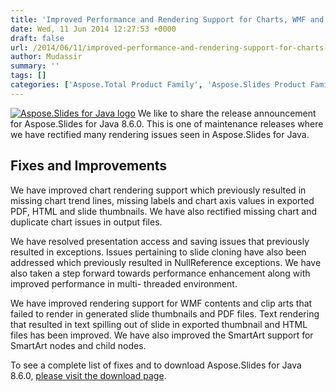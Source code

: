 ```yaml
---
title: 'Improved Performance and Rendering Support for Charts, WMF and Text in Aspose.Slides for Java 8.6.0'
date: Wed, 11 Jun 2014 12:27:53 +0000
draft: false
url: /2014/06/11/improved-performance-and-rendering-support-for-charts-wmf-and-text-available-in-aspose.slides-for-java-8.6.0/
author: Mudassir
summary: ''
tags: []
categories: ['Aspose.Total Product Family', 'Aspose.Slides Product Family']
---
```


[![][1]](https://blog.aspose.com/wp-content/uploads/sites/2/2013/08/aspose-Slides-for-Java_100.png) We like to share the release announcement for Aspose.Slides for Java 8.6.0. This is one of maintenance releases where we have rectified many rendering issues seen in Aspose.Slides for Java.

## Fixes and Improvements

We have improved chart rendering support which previously resulted in missing chart trend lines, missing labels and chart axis values in exported PDF, HTML and slide thumbnails. We have also rectified missing chart and duplicate chart issues in output files.

We have resolved presentation access and saving issues that previously resulted in exceptions. Issues pertaining to slide cloning have also been addressed which previously resulted in NullReference exceptions. We have also taken a step forward towards performance enhancement along with improved performance in multi- threaded environment.

We have improved rendering support for WMF contents and clip arts that failed to render in generated slide thumbnails and PDF files. Text rendering that resulted in text spilling out of slide in exported thumbnail and HTML files has been improved. We have also improved the SmartArt support for SmartArt nodes and child nodes.

To see a complete list of fixes and to download Aspose.Slides for Java 8.6.0, [please visit the download page][2].




[1]: https://blog.aspose.com/wp-content/uploads/sites/2/2013/08/aspose-Slides-for-Java_100.png "Aspose.Slides for Java logo"
[2]: https://blog.aspose.com/




